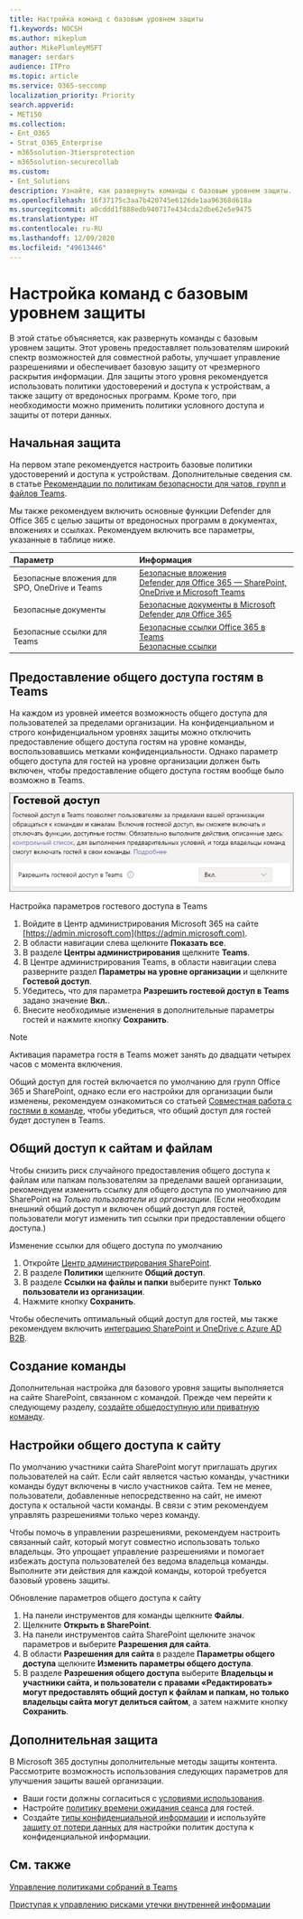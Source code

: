 ```yaml
---
title: Настройка команд с базовым уровнем защиты
f1.keywords: NOCSH
ms.author: mikeplum
author: MikePlumleyMSFT
manager: serdars
audience: ITPro
ms.topic: article
ms.service: O365-seccomp
localization_priority: Priority
search.appverid:
- MET150
ms.collection:
- Ent_O365
- Strat_O365_Enterprise
- m365solution-3tiersprotection
- m365solution-securecollab
ms.custom:
- Ent_Solutions
description: Узнайте, как развернуть команды с базовым уровнем защиты.
ms.openlocfilehash: 16f37175c3aa7b420745e6126de1aa96368d618a
ms.sourcegitcommit: a0cddd1f888edb940717e434cda2dbe62e5e9475
ms.translationtype: HT
ms.contentlocale: ru-RU
ms.lasthandoff: 12/09/2020
ms.locfileid: "49613446"
---
```

# <a name="configure-teams-with-baseline-protection"></a>Настройка команд с базовым уровнем защиты

В этой статье объясняется, как развернуть команды с базовым уровнем защиты. Этот уровень предоставляет пользователям широкий спектр возможностей для совместной работы, улучшает управление разрешениями и обеспечивает базовую защиту от чрезмерного раскрытия информации. Для защиты этого уровня рекомендуется использовать политики удостоверений и доступа к устройствам, а также защиту от вредоносных программ. Кроме того, при необходимости можно применить политики условного доступа и защиты от потери данных.

## <a name="initial-protections"></a>Начальная защита

На первом этапе рекомендуется настроить базовые политики удостоверений и доступа к устройствам. Дополнительные сведения см. в статье [Рекомендации по политикам безопасности для чатов, групп и файлов Teams](../security/office-365-security/teams-access-policies.md).

Мы также рекомендуем включить основные функции Defender для Office 365 с целью защиты от вредоносных программ в документах, вложениях и ссылках. Рекомендуем включить все параметры, указанные в таблице ниже.

|Параметр|Информация|
|:------|:-----------|
|Безопасные вложения для SPO, OneDrive и Teams|[Безопасные вложения](https://docs.microsoft.com/microsoft-365/security/office-365-security/atp-safe-attachments)<br>[Defender для Office 365 — SharePoint, OneDrive и Microsoft Teams](https://docs.microsoft.com/microsoft-365/security/office-365-security/atp-for-spo-odb-and-teams)|
|Безопасные документы|[Безопасные документы в Microsoft Defender для Office 365](https://docs.microsoft.com/microsoft-365/security/office-365-security/safe-docs)|
|Безопасные ссылки для Teams|[Безопасные ссылки Office 365 в Teams](https://docs.microsoft.com/microsoft-365/security/office-365-security/atp-safe-links-for-teams)<br>[Безопасные ссылки](https://docs.microsoft.com/microsoft-365/security/office-365-security/atp-safe-links)|

## <a name="teams-guest-sharing"></a>Предоставление общего доступа гостям в Teams

На каждом из уровней имеется возможность общего доступа для пользователей за пределами организации. На конфиденциальном и строго конфиденциальном уровнях защиты можно отключить предоставление общего доступа гостям на уровне команды, воспользовавшись метками конфиденциальности. Однако параметр общего доступа для гостей на уровне организации должен быть включен, чтобы предоставление общего доступа гостям вообще было возможно в Teams.

![Снимок экрана: переключатель гостевого доступа в Teams](../media/teams-guest-access-toggle-on.png)

Настройка параметров гостевого доступа в Teams

1. Войдите в Центр администрирования Microsoft 365 на сайте [https://admin.microsoft.com](https://admin.microsoft.com).
2. В области навигации слева щелкните **Показать все**.
3. В разделе **Центры администрирования** щелкните **Teams**.
4. В Центре администрирования Teams, в области навигации слева разверните раздел **Параметры на уровне организации** и щелкните **Гостевой доступ**.
5. Убедитесь, что для параметра **Разрешить гостевой доступ в Teams** задано значение **Вкл.**.
6. Внесите необходимые изменения в дополнительные параметры гостей и нажмите кнопку **Сохранить**.

> [!NOTE]
> Активация параметра гостя в Teams может занять до двадцати четырех часов с момента включения.

Общий доступ для гостей включается по умолчанию для групп Office 365 и SharePoint, однако если его настройки для организации были изменены, рекомендуем ознакомиться со статьей [Совместная работа с гостями в команде](https://docs.microsoft.com/microsoft-365/solutions/collaborate-as-team), чтобы убедиться, что общий доступ для гостей будет доступен в Teams.

## <a name="site-and-file-sharing"></a>Общий доступ к сайтам и файлам

Чтобы снизить риск случайного предоставления общего доступа к файлам или папкам пользователям за пределами вашей организации, рекомендуем изменить ссылку для общего доступа по умолчанию для SharePoint на *Только пользователи из организации*. (Если необходим внешний общий доступ и включен общий доступ для гостей, пользователи могут изменить тип ссылки при предоставлении общего доступа.)

Изменение ссылки для общего доступа по умолчанию
1. Откройте [Центр администрирования SharePoint](https://admin.microsoft.com/sharepoint).
2. В разделе **Политики** щелкните **Общий доступ**.
3. В разделе **Ссылки на файлы и папки** выберите пункт **Только пользователи из организации**.
4. Нажмите кнопку **Сохранить**.

Чтобы обеспечить оптимальный общий доступ для гостей, мы также рекомендуем включить [интеграцию SharePoint и OneDrive с Azure AD B2B](https://docs.microsoft.com/sharepoint/sharepoint-azureb2b-integration-preview).

## <a name="create-a-team"></a>Создание команды

Дополнительная настройка для базового уровня защиты выполняется на сайте SharePoint, связанном с командой. Прежде чем перейти к следующему разделу, [создайте общедоступную или приватную команду](https://support.office.com/article/174adf5f-846b-4780-b765-de1a0a737e2b).

## <a name="site-sharing-settings"></a>Настройки общего доступа к сайту

По умолчанию участники сайта SharePoint могут приглашать других пользователей на сайт. Если сайт является частью команды, участники команды будут включены в число участников сайта. Тем не менее, пользователи, добавленные непосредственно на сайт, не имеют доступа к остальной части команды. В связи с этим рекомендуем управлять разрешениями только через команду.

Чтобы помочь в управлении разрешениями, рекомендуем настроить связанный сайт, который могут совместно использовать только владельцы. Это упрощает управление разрешениями и помогает избежать доступа пользователей без ведома владельца команды. Выполните эти действия для каждой команды, которой требуется базовый уровень защиты.

Обновление параметров общего доступа к сайту
1. На панели инструментов для команды щелкните **Файлы**.
2. Щелкните **Открыть в SharePoint**.
3. На панели инструментов сайта SharePoint щелкните значок параметров и выберите **Разрешения для сайта**.
4. В области **Разрешения для сайта** в разделе **Параметры общего доступа** щелкните **Изменить параметры общего доступа**.
5. В разделе **Разрешения общего доступа** выберите **Владельцы и участники сайта, и пользователи с правами «Редактировать» могут предоставлять общий доступ к файлам и папкам, но только владельцы сайта могут делиться сайтом**, а затем нажмите кнопку **Сохранить**.

## <a name="additional-protections"></a>Дополнительная защита

В Microsoft 365 доступны дополнительные методы защиты контента. Рассмотрите возможность использования следующих параметров для улучшения защиты вашей организации.

- Ваши гости должны согласиться с [условиями использования](https://docs.microsoft.com/azure/active-directory/conditional-access/terms-of-use).
- Настройте [политику времени ожидания сеанса](https://docs.microsoft.com/azure/active-directory/conditional-access/howto-conditional-access-session-lifetime) для гостей.
- Создайте [типы конфиденциальной информации](https://docs.microsoft.com/microsoft-365/compliance/custom-sensitive-info-types) и используйте [защиту от потери данных](https://docs.microsoft.com/microsoft-365/compliance/data-loss-prevention-policies) для настройки политик доступа к конфиденциальной информации.

## <a name="see-also"></a>См. также

[Управление политиками собраний в Teams](https://docs.microsoft.com/microsoftteams/meeting-policies-in-teams)

[Приступая к управлению рисками утечки внутренней информации](https://docs.microsoft.com/microsoft-365/compliance/insider-risk-management-configure)
